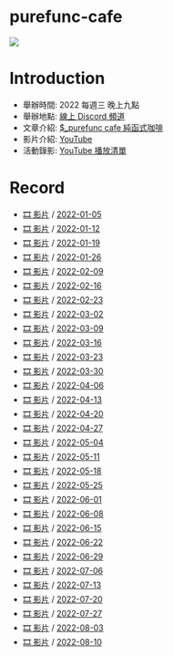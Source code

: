 # purefunc-cafe
![](https://raw.githubusercontent.com/PureFuncInc/purefunc-cafe/main/images/logo.png)

# Introduction
* 舉辦時間: 2022 每週三 晚上九點
* 舉辦地點: [線上 Discord 頻道](https://discord.gg/purfunc)
* 文章介紹: [$_purefunc cafe 純函式咖啡](https://github.com/PureFuncInc/blog-articles/blob/main/%E7%B4%94%E5%87%BD%E5%BC%8F%E5%92%96%E5%95%A1.md)
* 影片介紹: [YouTube](https://www.youtube.com/watch?v=N5GzZfXg5z0)
* 活動錄影: [YouTube 播放清單](https://youtube.com/playlist?list=PLC3hT4Z5I-O4V2g1oU-pkxp6Wr72ozhgk)

# Record
* [🎞 影片](https://www.youtube.com/watch?v=hOQOa8_srJU) / [2022-01-05](./2022-01-05/README.md) 
* [🎞 影片](https://www.youtube.com/watch?v=uWiwvoUPfeU) / [2022-01-12](./2022-01-12/README.md)
* [🎞 影片](https://www.youtube.com/watch?v=Th4dS1KFAt0) / [2022-01-19](./2022-01-19/README.md)
* [🎞 影片](https://www.youtube.com/watch?v=EuZcgq_J_Wo) / [2022-01-26](./2022-01-26/README.md)
* [🎞 影片]() / [2022-02-09](./2022-02-09/README.md)
* [🎞 影片](https://www.youtube.com/watch?v=VP_ruW2EEU4) / [2022-02-16](./2022-02-16/README.md)
* [🎞 影片](https://www.youtube.com/watch?v=-Mtf-23I018) / [2022-02-23](./2022-02-23/README.md)
* [🎞 影片](https://www.youtube.com/watch?v=iOR78NTojTc) / [2022-03-02](./2022-03-02/README.md)
* [🎞 影片](https://www.youtube.com/watch?v=7SYP-qQPgKs) / [2022-03-09](./2022-03-09/README.md)
* [🎞 影片](https://www.youtube.com/watch?v=lNTub8wAsIE) / [2022-03-16](./2022-03-16/README.md)
* [🎞 影片](https://www.youtube.com/watch?v=SZTGP7nI1ws) / [2022-03-23](./2022-03-23/README.md)
* [🎞 影片](https://www.youtube.com/watch?v=VZqYA3NLeUk) / [2022-03-30](./2022-03-30/README.md)
* [🎞 影片](https://www.youtube.com/watch?v=_epcQDGMudo) / [2022-04-06](./2022-04-06/README.md)
* [🎞 影片](https://www.youtube.com/watch?v=Np4XktL3uSE) / [2022-04-13](./2022-04-13/README.md)
* [🎞 影片](https://www.youtube.com/watch?v=bdruVwf7p7U) / [2022-04-20](./2022-04-20/README.md)
* [🎞 影片](https://www.youtube.com/watch?v=VwKRmf3cBac) / [2022-04-27](./2022-04-27/README.md)
* [🎞 影片](https://www.youtube.com/watch?v=jUy6YHAf5Ak) / [2022-05-04](./2022-05-04/README.md)
* [🎞 影片](https://www.youtube.com/watch?v=KM24s2vq-NU) / [2022-05-11](./2022-05-11/README.md)
* [🎞 影片](https://www.youtube.com/watch?v=F4IdFNnbOnA) / [2022-05-18](./2022-05-18/README.md)
* [🎞 影片](https://www.youtube.com/watch?v=Hym8NSp0WNk) / [2022-05-25](./2022-05-25/README.md)
* [🎞 影片](https://www.youtube.com/watch?v=9VWDpTiqqpo) / [2022-06-01](./2022-06-01/README.md)
* [🎞 影片](https://www.youtube.com/watch?v=oGbtMV9P88g) / [2022-06-08](./2022-06-08/README.md)
* [🎞 影片](https://www.youtube.com/watch?v=K32McgU0RTk) / [2022-06-15](./2022-06-15/README.md)
* [🎞 影片](https://www.youtube.com/watch?v=74G3Lz7ELrQ) / [2022-06-22](./2022-06-22/README.md)
* [🎞 影片](https://www.youtube.com/watch?v=GB2A0L5Jb9c) / [2022-06-29](./2022-06-29/README.md)
* [🎞 影片](https://www.youtube.com/watch?v=_6AH12Bmgkk) / [2022-07-06](./2022-07-06/README.md)
* [🎞 影片](https://www.youtube.com/watch?v=SDE14DkLMAg) / [2022-07-13](./2022-07-13/README.md)
* [🎞 影片](https://www.youtube.com/watch?v=LECrkVc1YrA) / [2022-07-20](./2022-07-20/README.md)
* [🎞 影片](https://www.youtube.com/watch?v=P8xFlxlwD04) / [2022-07-27](./2022-07-27/README.md)
* [🎞 影片](https://www.youtube.com/watch?v=oV7PaU7Csjk) / [2022-08-03](./2022-08-03/README.md)
* [🎞 影片]() / [2022-08-10](./2022-08-10/README.md)

